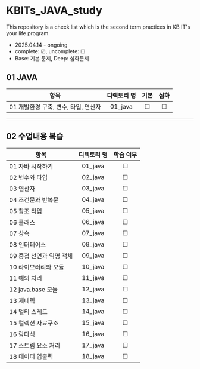 # KBITs_JAVA_study
This repository is a check list which is the second term practices in KB IT's your life program.
- 2025.04.14 - ongoing
- complete: ☑, uncomplete: ☐
- Base: 기본 문제, Deep: 심화문제

## 01 JAVA
| 항목 | 디렉토리 명 | 기본 | 심화 | 
|------|:----:|:----:|:----:|
| 01 개발환경 구축, 변수, 타입, 연산자 | 01_java | ☐ | ☐ |

---
## 02 수업내용 복습
| 항목 | 디렉토리 명 | 학습 여부 | 
|------|:----:|:----:|
| 01 자바 시작하기 | 01_java | ☐ |
| 02 변수와 타입 | 02_java | ☐ |
| 03 연산자 | 03_java | ☐ |
| 04 조건문과 반복문 | 04_java | ☐ |
| 05 참조 타입 | 05_java | ☐ |
| 06 클래스 | 06_java | ☐ |
| 07 상속 | 07_java | ☐ |
| 08 인터페이스 | 08_java | ☐ |
| 09 중첩 선언과 익명 객체 | 09_java | ☐ |
| 10 라이브러리와 모듈 | 10_java | ☐ |
| 11 예외 처리 | 11_java | ☐ |
| 12 java.base 모듈 | 12_java | ☐ |
| 13 제네릭 | 13_java | ☐ |
| 14 멀티 스레드 | 14_java | ☐ |
| 15 컬렉션 자료구조 | 15_java | ☐ |
| 16 람다식 | 16_java | ☐ |
| 17 스트림 요소 처리 | 17_java | ☐ |
| 18 데이터 입출력  | 18_java | ☐ |
